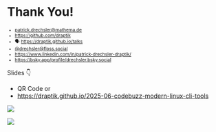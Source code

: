 # Thank You!

<div style="font-size:0.75em">

- <mdi-email /> <patrick.drechsler@mathema.de>
- <logos-github-icon /> <https://github.com/draptik>
- 🗣️ <https://draptik.github.io/talks>
- <logos-mastodon-icon /> [@drechsler@floss.social](https://floss.social/@drechsler)
- <logos-linkedin-icon /> <https://www.linkedin.com/in/patrick-drechsler-draptik/>
- <logos-bluesky /> <https://bsky.app/profile/drechsler.bsky.social>

</div>

Slides 👇

- QR Code or
- <https://draptik.github.io/2025-06-codebuzz-modern-linux-cli-tools>

<img
  class="absolute top-10 right-30 h-70"
  src="/images/slides-codebuzz-25.png"
/>

<img
  class="absolute bottom-20 right-30 h-30 custom-slow-pulse"
  src="/images/anti-nazi.png"
/>

<FancyArrow
  x1="410"
  y1="320"
  x2="580"
  y2="200"
  color="red"
  arc="0.1" />
